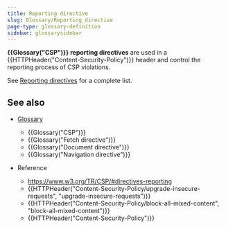 ```yaml
---
title: Reporting directive
slug: Glossary/Reporting_directive
page-type: glossary-definition
sidebar: glossarysidebar
---
```



**{{Glossary("CSP")}} reporting directives** are used in a {{HTTPHeader("Content-Security-Policy")}} header and control the reporting process of CSP violations.

See [Reporting directives](/en-US/docs/Web/HTTP/Headers/Content-Security-Policy#reporting_directives) for a complete list.

## See also

- [Glossary](/en-US/docs/Glossary)

  - {{Glossary("CSP")}}
  - {{Glossary("Fetch directive")}}
  - {{Glossary("Document directive")}}
  - {{Glossary("Navigation directive")}}

- Reference

  - <https://www.w3.org/TR/CSP/#directives-reporting>
  - {{HTTPHeader("Content-Security-Policy/upgrade-insecure-requests", "upgrade-insecure-requests")}}
  - {{HTTPHeader("Content-Security-Policy/block-all-mixed-content", "block-all-mixed-content")}}
  - {{HTTPHeader("Content-Security-Policy")}}
